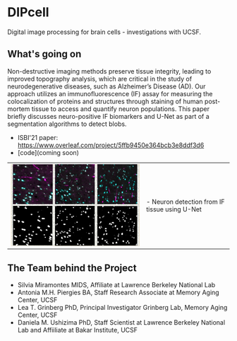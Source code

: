 DIPcell
=======

Digital image processing for brain cells - investigations with UCSF.

What's going on
---------------
Non-destructive imaging methods preserve tissue integrity, leading to improved topography analysis, which are critical in the study of neurodegenerative diseases, such as Alzheimer’s Disease (AD). Our approach utilizes an immunofluorescence (IF) assay for measuring the colocalization of proteins and structures through staining of human post-mortem tissue to access and quantify neuron populations. This paper briefly discusses neuro-positive IF biomarkers and U-Net as part of a segmentation algorithms to detect blobs.

-	ISBI'21 paper: https://www.overleaf.com/project/5ffb9450e364bcb3e8ddf3d6
- [code](coming soon)

<table border="0">
 <tr>
    <td><img src="ISBI-Img.png" width="600">
    </td>
    <td>
     <p>
      - Neuron detection from IF tissue using U-Net
     </p>
     </td>
 </tr>
</table>

The Team behind the Project
---------------------------
- Silvia Miramontes MIDS, Affiliate at Lawrence Berkeley National Lab 
- Antonia M.H. Piergies BA, Staff Research Associate at Memory Aging Center, UCSF 
- Lea T. Grinberg PhD, Principal Investigator Grinberg Lab, Memory Aging Center, UCSF
- Daniela M. Ushizima PhD, Staff Scientist at Lawrence Berkeley National Lab and Affiiliate at Bakar Institute, UCSF



